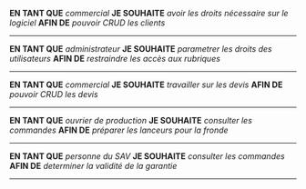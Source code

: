 
**EN TANT QUE**
*commercial*
**JE SOUHAITE**
*avoir les droits nécessaire sur le logiciel*
**AFIN DE**
*pouvoir CRUD les clients*

* * *

**EN TANT QUE**
*administrateur*
**JE SOUHAITE**
*parametrer les droits des utilisateurs*
**AFIN DE**
*restraindre les accès aux rubriques*


* * *

**EN TANT QUE**
*commercial*
**JE SOUHAITE**
*travailler sur les devis*
**AFIN DE**
*pouvoir CRUD les devis*


* * *

**EN TANT QUE**
*ouvrier de production*
**JE SOUHAITE**
*consulter les commandes*
**AFIN DE**
*préparer les lanceurs pour la fronde*

* * *


**EN TANT QUE**
*personne du SAV*
**JE SOUHAITE**
*consulter les commandes*
**AFIN DE**
*determiner la validité de la garantie*

* * *